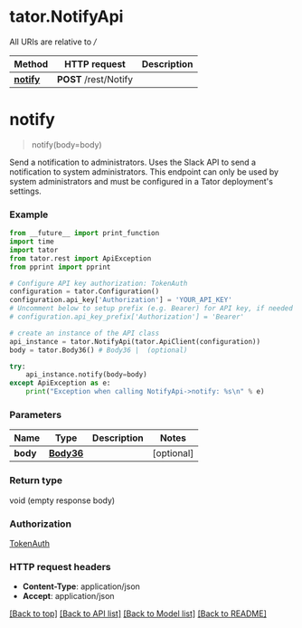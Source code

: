 # tator.NotifyApi

All URIs are relative to */*

Method | HTTP request | Description
------------- | ------------- | -------------
[**notify**](NotifyApi.md#notify) | **POST** /rest/Notify | 

# **notify**
> notify(body=body)



Send a notification to administrators.  Uses the Slack API to send a notification to system administrators. This endpoint can only be used by system administrators and must be configured in a Tator deployment's settings.

### Example
```python
from __future__ import print_function
import time
import tator
from tator.rest import ApiException
from pprint import pprint

# Configure API key authorization: TokenAuth
configuration = tator.Configuration()
configuration.api_key['Authorization'] = 'YOUR_API_KEY'
# Uncomment below to setup prefix (e.g. Bearer) for API key, if needed
# configuration.api_key_prefix['Authorization'] = 'Bearer'

# create an instance of the API class
api_instance = tator.NotifyApi(tator.ApiClient(configuration))
body = tator.Body36() # Body36 |  (optional)

try:
    api_instance.notify(body=body)
except ApiException as e:
    print("Exception when calling NotifyApi->notify: %s\n" % e)
```

### Parameters

Name | Type | Description  | Notes
------------- | ------------- | ------------- | -------------
 **body** | [**Body36**](Body36.md)|  | [optional] 

### Return type

void (empty response body)

### Authorization

[TokenAuth](../README.md#TokenAuth)

### HTTP request headers

 - **Content-Type**: application/json
 - **Accept**: application/json

[[Back to top]](#) [[Back to API list]](../README.md#documentation-for-api-endpoints) [[Back to Model list]](../README.md#documentation-for-models) [[Back to README]](../README.md)

